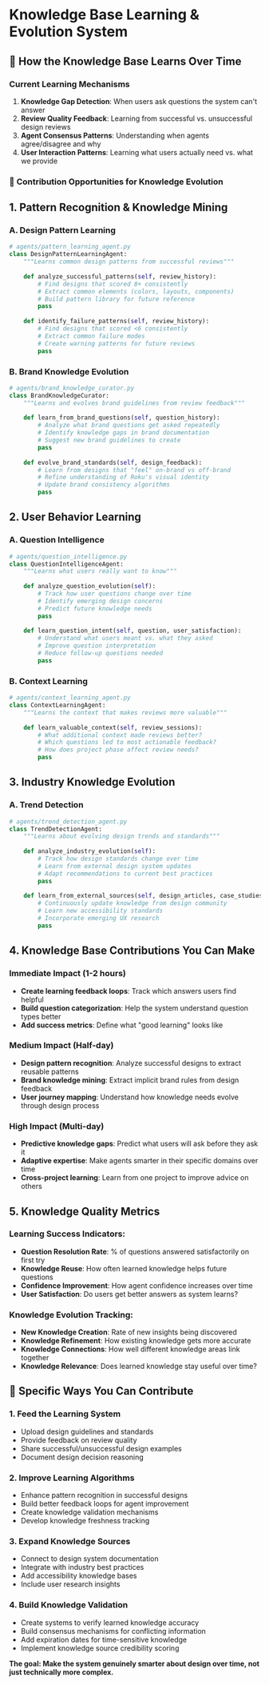 # Knowledge Base Learning & Evolution System

## 🎯 How the Knowledge Base Learns Over Time

### Current Learning Mechanisms

1. **Knowledge Gap Detection**: When users ask questions the system can't answer
2. **Review Quality Feedback**: Learning from successful vs. unsuccessful design reviews
3. **Agent Consensus Patterns**: Understanding when agents agree/disagree and why
4. **User Interaction Patterns**: Learning what users actually need vs. what we provide

### 🚀 **Contribution Opportunities for Knowledge Evolution**

## 1. **Pattern Recognition & Knowledge Mining**

### A. Design Pattern Learning
```python
# agents/pattern_learning_agent.py
class DesignPatternLearningAgent:
    """Learns common design patterns from successful reviews"""
    
    def analyze_successful_patterns(self, review_history):
        # Find designs that scored 8+ consistently
        # Extract common elements (colors, layouts, components)
        # Build pattern library for future reference
        pass
    
    def identify_failure_patterns(self, review_history):
        # Find designs that scored <6 consistently  
        # Extract common failure modes
        # Create warning patterns for future reviews
        pass
```

### B. Brand Knowledge Evolution
```python
# agents/brand_knowledge_curator.py
class BrandKnowledgeCurator:
    """Learns and evolves brand guidelines from review feedback"""
    
    def learn_from_brand_questions(self, question_history):
        # Analyze what brand questions get asked repeatedly
        # Identify knowledge gaps in brand documentation
        # Suggest new brand guidelines to create
        pass
    
    def evolve_brand_standards(self, design_feedback):
        # Learn from designs that "feel" on-brand vs off-brand
        # Refine understanding of Roku's visual identity
        # Update brand consistency algorithms
        pass
```

## 2. **User Behavior Learning**

### A. Question Intelligence
```python
# agents/question_intelligence.py
class QuestionIntelligenceAgent:
    """Learns what users really want to know"""
    
    def analyze_question_evolution(self):
        # Track how user questions change over time
        # Identify emerging design concerns
        # Predict future knowledge needs
        pass
    
    def learn_question_intent(self, question, user_satisfaction):
        # Understand what users meant vs. what they asked
        # Improve question interpretation
        # Reduce follow-up questions needed
        pass
```

### B. Context Learning
```python
# agents/context_learning_agent.py
class ContextLearningAgent:
    """Learns the context that makes reviews more valuable"""
    
    def learn_valuable_context(self, review_sessions):
        # What additional context made reviews better?
        # Which questions led to most actionable feedback?
        # How does project phase affect review needs?
        pass
```

## 3. **Industry Knowledge Evolution**

### A. Trend Detection
```python
# agents/trend_detection_agent.py
class TrendDetectionAgent:
    """Learns about evolving design trends and standards"""
    
    def analyze_industry_evolution(self):
        # Track how design standards change over time
        # Learn from external design system updates
        # Adapt recommendations to current best practices
        pass
    
    def learn_from_external_sources(self, design_articles, case_studies):
        # Continuously update knowledge from design community
        # Learn new accessibility standards
        # Incorporate emerging UX research
        pass
```

## 4. **Knowledge Base Contributions You Can Make**

### **Immediate Impact (1-2 hours)**
- **Create learning feedback loops**: Track which answers users find helpful
- **Build question categorization**: Help the system understand question types better
- **Add success metrics**: Define what "good learning" looks like

### **Medium Impact (Half-day)**
- **Design pattern recognition**: Analyze successful designs to extract reusable patterns
- **Brand knowledge mining**: Extract implicit brand rules from design feedback
- **User journey mapping**: Understand how knowledge needs evolve through design process

### **High Impact (Multi-day)**
- **Predictive knowledge gaps**: Predict what users will ask before they ask it
- **Adaptive expertise**: Make agents smarter in their specific domains over time
- **Cross-project learning**: Learn from one project to improve advice on others

## 5. **Knowledge Quality Metrics**

### Learning Success Indicators:
- **Question Resolution Rate**: % of questions answered satisfactorily on first try
- **Knowledge Reuse**: How often learned knowledge helps future questions
- **Confidence Improvement**: How agent confidence increases over time
- **User Satisfaction**: Do users get better answers as system learns?

### Knowledge Evolution Tracking:
- **New Knowledge Creation**: Rate of new insights being discovered
- **Knowledge Refinement**: How existing knowledge gets more accurate
- **Knowledge Connections**: How well different knowledge areas link together
- **Knowledge Relevance**: Does learned knowledge stay useful over time?

## 🎯 **Specific Ways You Can Contribute**

### 1. **Feed the Learning System**
- Upload design guidelines and standards
- Provide feedback on review quality
- Share successful/unsuccessful design examples
- Document design decision reasoning

### 2. **Improve Learning Algorithms**
- Enhance pattern recognition in successful designs
- Build better feedback loops for agent improvement
- Create knowledge validation mechanisms
- Develop knowledge freshness tracking

### 3. **Expand Knowledge Sources**
- Connect to design system documentation
- Integrate with industry best practices
- Add accessibility knowledge bases
- Include user research insights

### 4. **Build Knowledge Validation**
- Create systems to verify learned knowledge accuracy
- Build consensus mechanisms for conflicting information
- Add expiration dates for time-sensitive knowledge
- Implement knowledge source credibility scoring

**The goal: Make the system genuinely smarter about design over time, not just technically more complex.**

